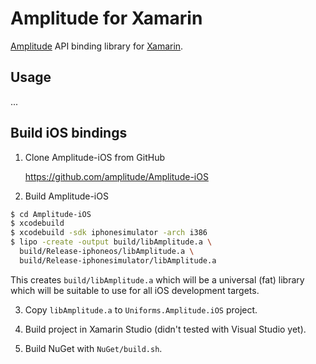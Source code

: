 Amplitude for Xamarin
=====================

[Amplitude](https://amplitude.com) API binding library for [Xamarin](https://www.xamarin.com).

Usage
-----

...

Build iOS bindings
------------------

1. Clone Amplitude-iOS from GitHub

    https://github.com/amplitude/Amplitude-iOS

2. Build Amplitude-iOS

```bash
$ cd Amplitude-iOS
$ xcodebuild
$ xcodebuild -sdk iphonesimulator -arch i386
$ lipo -create -output build/libAmplitude.a \
  build/Release-iphoneos/libAmplitude.a \
  build/Release-iphonesimulator/libAmplitude.a
```

This creates `build/libAmplitude.a` which will be a universal (fat) library which will be suitable to use for all iOS development targets.

3. Copy `libAmplitude.a` to `Uniforms.Amplitude.iOS` project.

4. Build project in Xamarin Studio (didn't tested with Visual Studio yet).

5. Build NuGet with `NuGet/build.sh`.
